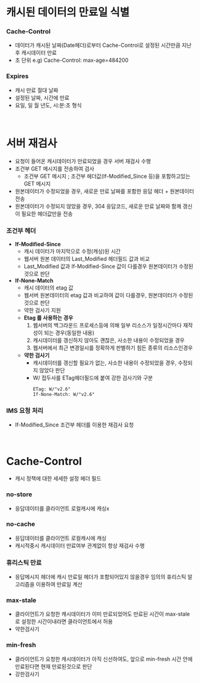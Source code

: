 # 캐시된 데이터의 만료일 식별
### Cache-Control
* 데이터가 캐시된 날짜(Date헤더)로부터 Cache-Control로 설정된 시간만큼 지난 후 캐시데이터 만료
* 초 단위
   e.g) Cache-Control: max-age=484200

### Expires
* 캐시 만료 절대 날짜
* 설정된 날짜, 시간에 만료
* 요일, 일 월 년도, 시:분:초 형식

<br>

# 서버 재검사
* 요청이 들어온 캐시데이터가 만료되었을 경우 서버 재검사 수행
* 조건부 GET 메시지를 전송하여 검사
	* 조건부 GET 메시지 ; 조건부 헤더값(If-Modified_Since 등)을 포함하고있는 GET 메시지
* 원본데이터가 수정되었을 경우, 새로운 만료 날짜를 포함한 응답 헤더 + 원본데이터 전송
* 원본데이터가 수정되지 않았을 경우, 304 응답코드, 새로운 만료 날짜와 함께 갱신이 필요한 헤더값만을 전송
### 조건부 헤더
* **If-Modified-Since**
   * 캐시 데이터가 마지막으로 수정(캐싱)된 시간
   * 웹서버 원본 데이터의  Last_Modified 헤더필드 값과 비교
   * Last_Modified 값과 If-Modified-Since 값이 다를경우 원본데이터가 수정된것으로 판단
* **If-None-Match**
   * 캐시 데이터의 etag 값
   * 웹서버 원본데이터의 etag 값과 비교하여 값이 다를경우, 원본데이터가 수정된것으로 판단
   * 약한 검사기 지원
   * **Etag 를 사용하는 경우**
      1. 웹서버의 백그라운드 프로세스등에 의해 일부 리소스가 일정시간마다 재작성이 되는 경우(동일한 내용)
      2. 캐시데이터를 갱신하지 않아도 괜찮은, 사소한 내용이 수정되었을 경우
      3. 웹서버에서 최근 변경일시를 정확하게 판별하기 힘든 종류의 리소스인경우
   * **약한 검사기**
      * 캐시데이터를 갱신할 필요가 없는, 사소한 내용이 수정되었을 경우, 수정되지 않았다 판단
      * W/ 접두사를 ETag헤더필드에 붙여 강한 검사기와 구분
         ```
         ETag: W/"v2.6"
         If-None-Match: W/"v2.6"
         ```
### IMS 요청 처리
* If-Modified_Since 조건부 헤더를 이용한 재검사 요청

<br>

# Cache-Control
* 캐시 정책에 대한 세세한 설정 헤더 필드
### no-store
* 응답데이터를 클라이언트 로컬캐시에 캐싱x 
### no-cache
* 응답데이터를 클라이언트 로컬캐시에 캐싱
* 캐시적중시 캐시데이터 만료여부 관계없이 항상 재검사 수행
### 휴리스틱 만료
* 응답메시지 헤더에 캐시 만료일 헤더가 포함되어있지 않을경우 임의의 휴리스틱 알고리즘을 이용하여 만료일 계산
### max-stale
* 클라이언트가 요청한 캐시데이터가 이미 만료되었어도 만료된 시간이 max-stale 로 설정한 시간이내라면 클라이언트에서 허용
* 약한검사기
### min-fresh
* 클라이언트가 요청한 캐시데이터가 아직 신선하여도, 앞으로 min-fresh 시간 안에 만료된다면 현재 만료된것으로 판단
* 강한검사기